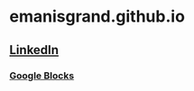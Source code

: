 # emanisgrand.github.io
## [LinkedIn](https://www.linkedin.com/in/emanuel-martinez-80118760/)
### [Google Blocks](https://sites.google.com/view/em4ngifs/home)
